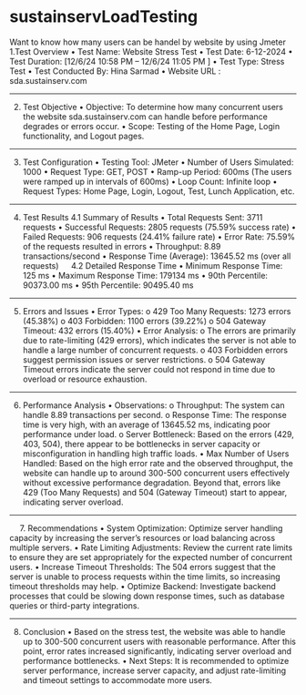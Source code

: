 # sustainservLoadTesting
Want to know how many users can be handel by website by using Jmeter
1.Test Overview
•	Test Name: Website Stress Test
•	Test Date: 6-12-2024
•	Test Duration: [12/6/24 10:58 PM – 12/6/24 11:05 PM ]
•	Test Type: Stress Test
•	Test Conducted By: Hina Sarmad
•	Website URL : sda.sustainserv.com
________________________________________
2. Test Objective
•	Objective: To determine how many concurrent users the website sda.sustainserv.com can handle before performance degrades or errors occur.
•	Scope: Testing of the Home Page, Login functionality, and Logout pages.
________________________________________
3. Test Configuration
•	Testing Tool: JMeter
•	Number of Users Simulated: 1000
•	Request Type: GET, POST
•	Ramp-up Period: 600ms (The users were ramped up in intervals of 600ms)
•	Loop Count: Infinite loop
•	Request Types: Home Page, Login, Logout, Test, Lunch Application, etc.
________________________________________
4. Test Results
4.1 Summary of Results
•	Total Requests Sent: 3711 requests
•	Successful Requests: 2805 requests (75.59% success rate)
•	Failed Requests: 906 requests (24.41% failure rate)
•	Error Rate: 75.59% of the requests resulted in errors
•	Throughput: 8.89 transactions/second
•	Response Time (Average): 13645.52 ms (over all requests)
 
4.2 Detailed Response Time
•	Minimum Response Time: 125 ms
•	Maximum Response Time: 179134 ms
•	90th Percentile: 90373.00 ms
•	95th Percentile: 90495.40 ms
________________________________________
5. Errors and Issues
•	Error Types:
o	429 Too Many Requests: 1273 errors (45.38%)
o	403 Forbidden: 1100 errors (39.22%)
o	504 Gateway Timeout: 432 errors (15.40%)
•	Error Analysis:
o	The errors are primarily due to rate-limiting (429 errors), which indicates the server is not able to handle a large number of concurrent requests.
o	403 Forbidden errors suggest permission issues or server restrictions.
o	504 Gateway Timeout errors indicate the server could not respond in time due to overload or resource exhaustion.
________________________________________
6. Performance Analysis
•	Observations:
o	Throughput: The system can handle 8.89 transactions per second.
o	Response Time: The response time is very high, with an average of 13645.52 ms, indicating poor performance under load.
o	Server Bottleneck: Based on the errors (429, 403, 504), there appear to be bottlenecks in server capacity or misconfiguration in handling high traffic loads.
•	Max Number of Users Handled: Based on the high error rate and the observed throughput, the website can handle up to around 300-500 concurrent users effectively without excessive performance degradation. Beyond that, errors like 429 (Too Many Requests) and 504 (Gateway Timeout) start to appear, indicating server overload.
________________________________________
 
7. Recommendations
•	System Optimization: Optimize server handling capacity by increasing the server’s resources or load balancing across multiple servers.
•	Rate Limiting Adjustments: Review the current rate limits to ensure they are set appropriately for the expected number of concurrent users.
•	Increase Timeout Thresholds: The 504 errors suggest that the server is unable to process requests within the time limits, so increasing timeout thresholds may help.
•	Optimize Backend: Investigate backend processes that could be slowing down response times, such as database queries or third-party integrations.
________________________________________
8. Conclusion
•	Based on the stress test, the website was able to handle up to 300-500 concurrent users with reasonable performance. After this point, error rates increased significantly, indicating server overload and performance bottlenecks.
•	Next Steps: It is recommended to optimize server performance, increase server capacity, and adjust rate-limiting and timeout settings to accommodate more users.



